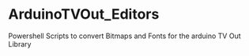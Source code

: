 # ArduinoTVOut_Editors
Powershell Scripts to convert Bitmaps and Fonts for the arduino TV Out Library
